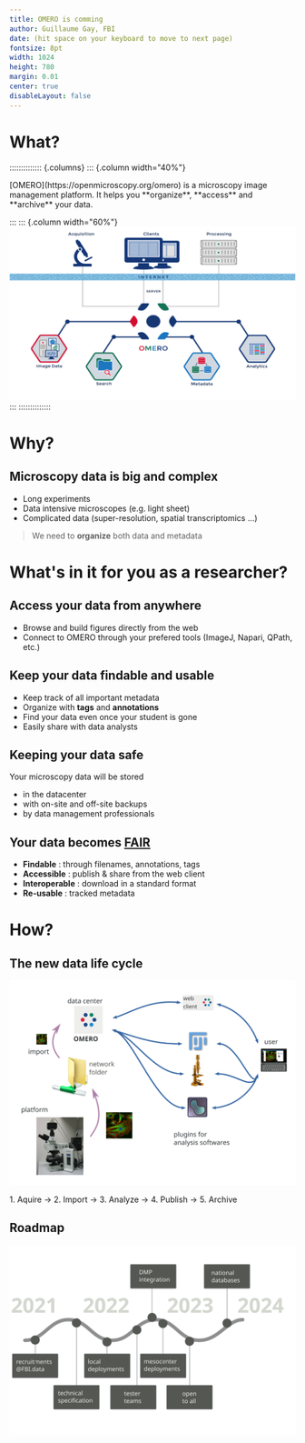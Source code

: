 ```yaml
---
title: OMERO is comming
author: Guillaume Gay, FBI
date: (hit space on your keyboard to move to next page) 
fontsize: 8pt
width: 1024
height: 780
margin: 0.01
center: true
disableLayout: false
---
```



# What?

:::::::::::::: {.columns}
::: {.column width="40%"}

<p align="left">
[OMERO](https://openmicroscopy.org/omero) is a microscopy image management platform.
It helps you **organize**, **access** and **archive** your data.
</p>

:::
::: {.column width="60%"}
![](images/omero-overview.png)
:::
::::::::::::::


# Why?


## Microscopy data is big and complex

* Long experiments
* Data intensive microscopes (e.g. light sheet)
* Complicated data (super-resolution, spatial transcriptomics ...)

> We need to **organize** both data and metadata

# What's in it for you as a researcher?

## Access your data from anywhere

* Browse and build figures directly from the web
* Connect to OMERO through
your prefered tools (ImageJ, Napari, QPath, etc.)

## Keep your data findable and usable

* Keep track of all important metadata
* Organize with **tags** and **annotations**
* Find your data even once your student is gone
* Easily share with data analysts

## Keeping your data safe

Your microscopy data will be stored

- in the datacenter
- with on-site and off-site backups
- by data management professionals

## Your data becomes [FAIR](https://www.go-fair.org/fair-principles/)

* **Findable** : through filenames, annotations, tags
* **Accessible** : publish & share from the web client
* **Interoperable** : download in a standard format
* **Re-usable** : tracked metadata

# How?

## The new data life cycle

![](images/data_cycle.svg)


<div class="r-fit-text"> 1. Aquire → 2. Import → 3. Analyze → 4. Publish → 5. Archive </div>


## Roadmap

![](images/roadmap.svg)
